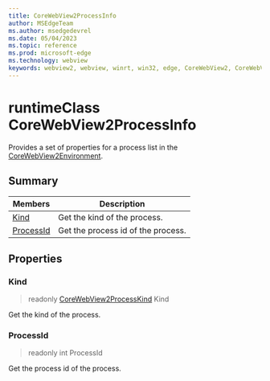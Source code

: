 ```yaml
---
title: CoreWebView2ProcessInfo
author: MSEdgeTeam
ms.author: msedgedevrel
ms.date: 05/04/2023
ms.topic: reference
ms.prod: microsoft-edge
ms.technology: webview
keywords: webview2, webview, winrt, win32, edge, CoreWebView2, CoreWebView2Controller, browser control, edge html, CoreWebView2ProcessInfo
---
```


# runtimeClass CoreWebView2ProcessInfo



Provides a set of properties for a process list in the [CoreWebView2Environment](corewebview2environment.md).

## Summary

Members|Description
--|--
[Kind](#kind) | Get the kind of the process.
[ProcessId](#processid) | Get the process id of the process.

## Properties

### Kind

> readonly  [CoreWebView2ProcessKind](corewebview2processkind.md) Kind

Get the kind of the process.

### ProcessId

> readonly  int ProcessId

Get the process id of the process.




